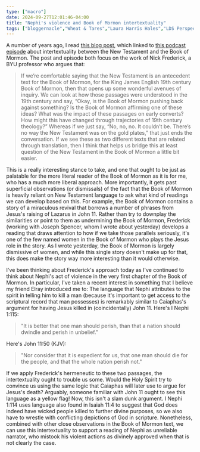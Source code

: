 ```yaml
---
type: ["macro"]
date: 2024-09-27T12:01:46-04:00
title: "Nephi's violence and Book of Mormon intertextuality"
tags: ["bloggernacle","Wheat & Tares","Laura Harris Hales","LDS Perspectives Podcast","NIck Frederick","Joseph Spencer","Abish","Nephi"]
---
```

A number of years ago, I read [this blog post](https://wheatandtares.org/2018/08/23/byu-professor-nick-frederick-650-new-testament-phrases-intentionally-inserted-into-bom-and-what-it-means-for-bom-historicity/), which linked to [this podcast episode](https://ldsperspectives.com/2018/08/22/intertextuality-book-mormon/) about intertextuality between the New Testament and the Book of Mormon. The post and episode both focus on the work of Nick Frederick, a BYU professor who argues that: 

> If we’re comfortable saying that the New Testament is an antecedent text for the Book of Mormon, for the King James English 19th century Book of Mormon, then that opens up some wonderful avenues of inquiry. We can look at how those passages were understood in the 19th century and say, “Okay, is the Book of Mormon pushing back against something? Is the Book of Mormon affirming one of these ideas? What was the impact of these passages on early converts? How might this have changed through trajectories of 19th century theology?” Whereas if we just say, “No, no, no. It couldn’t be. There’s no way the New Testament was on the gold plates,” that just ends the conversation. If we see these as two different texts that are related through translation, then I think that helps us bridge this at least question of the New Testament in the Book of Mormon a little bit easier.

This is a really interesting stance to take, and one that ought to be just as palatable for the more literal reader of the Book of Mormon as it is for me, who has a much more liberal approach. More importantly, it gets past superficial observations (or dismissals) of the fact that the Book of Mormon is heavily reliant on New Testament language to ask what kind of readings we can develop based on this. For example, the Book of Mormon contains a story of a miraculous revival that borrows a number of phrases from Jesus's raising of Lazarus in John 11. Rather than try to downplay the similarities or point to them as undermining the Book of Mormon, Frederick (working with Joseph Spencer, whom I wrote about yesterday) develops a reading that draws attention to how if we take those parallels seriously, it's one of the few named women in the Book of Mormon who plays the Jesus role in the story. As I wrote yesterday, the Book of Mormon is largely dismissive of women, and while this single story doesn't make up for that, this does make the story way more interesting than it would otherwise.

I've been thinking about Frederick's approach today as I've continued to think about Nephi's act of violence in the very first chapter of the Book of Mormon. In particular, I've taken a recent interest in something that I believe my friend Elray introduced me to: The language that Nephi attributes to the spirit in telling him to kill a man (because it's important to get access to the scriptural record that man possesses) is remarkably similar to Caiaphas's argument for having Jesus killed in (coincidentally) John 11. Here's I Nephi 1:115:

> "It is better that one man should perish, than that a nation should dwindle and perish in unbelief."

Here's John 11:50 (KJV):

> "Nor consider that it is expedient for us, that one man should die for the people, and that the whole nation perish not."

If we apply Frederick's hermeneutic to these two passages, the intertextuality ought to trouble us some. Would the Holy Spirit try to convince us using the same logic that Caiaphas will later use to argue for Jesus's death? Arguably, someone familiar with John 11 ought to see this language as a yellow flag! Now, this isn't a slam dunk argument. I Nephi 1:114 uses language also found in Isaiah 11:4 to suggest that God does indeed have wicked people killed to further divine purposes, so we also have to wrestle with conflicting depictions of God in scripture. Nonetheless, combined with other close observations in the Book of Mormon text, we can use this intertextuality to support a reading of Nephi as unreliable narrator, who mistook his violent actions as divinely approved when that is not clearly the case.
